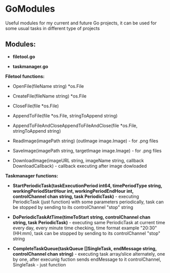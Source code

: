 # GoModules
Useful modules for my current and future Go projects, it can be used for some usual tasks in different type of projects

## Modules:
- **filetool.go**

- **taskmanager.go**

**Filetool functions:**
- OpenFile(fileName string) *os.File

- CreateFile(fileName string) *os.File

- CloseFile(file *os.File)

- AppendToFile(file *os.File, stringToAppend string)

- AppendToFileAndCloseAppendToFileAndClose(file *os.File, stringToAppend string)

- ReadImage(imagePath string) (outImage image.Image) - for .png files

- SaveImage(imagePath string, targetImage image.Image) - for .png files

- DownloadImage(imageURL string, imageName string, callback DownloadCallback) - callback executing after image dowloaded

**Taskmanager functions:**
- **StartPeriodicTask(taskExecutionPeriod int64, timePeriodType string, workingPeriodStartHour int, workingPeriodEndHour int, controlChannel chan string, task PeriodicTask)** - executing PeriodicTask (just function) with some parameters periodically, task can be stopped by sending to its controlChannel "stop" string

- **DoPeriodicTaskAtTime(timeToStart string, controlChannel chan string, task PeriodicTask)** - executing same PeriodicTask at current time every day, every minute time checking, time format example "20:30" (HH:mm), task can be stopped by sending to its controlChannel "stop" string

- **CompleteTaskQueue(taskQueue []SingleTask, endMessage string, controlChannel chan string)** - executing task array/slice alternately, one by one, after execunig fuction sends endMessage to it controlChannel, SingleTask - just function
